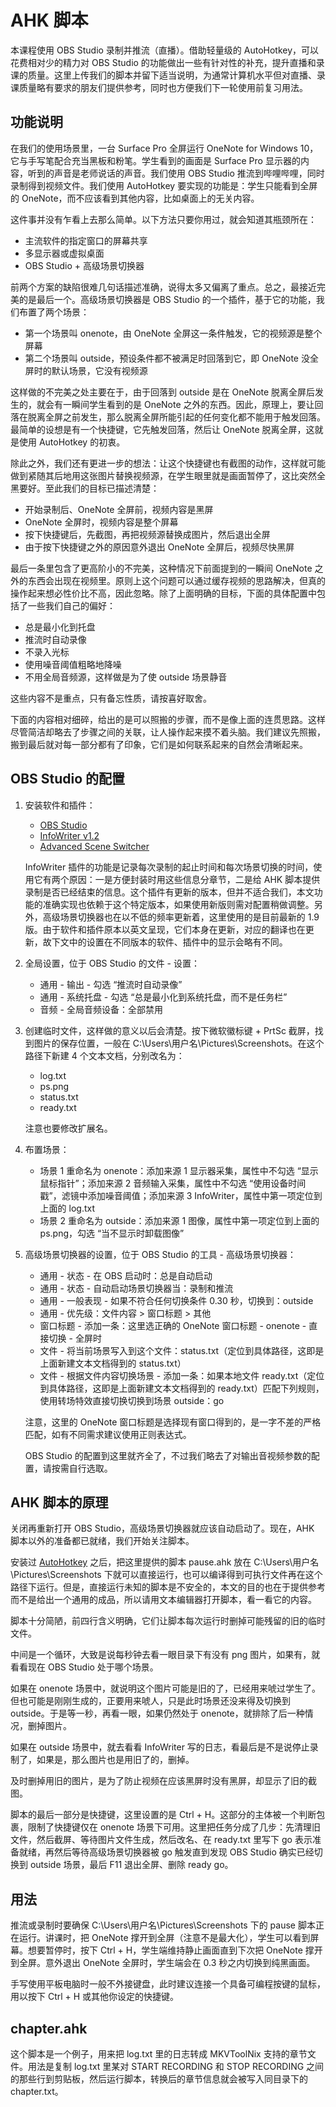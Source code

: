 # AHK 脚本

本课程使用 OBS Studio 录制并推流（直播）。借助轻量级的 AutoHotkey，可以花费相对少的精力对 OBS Studio 的功能做出一些有针对性的补充，提升直播和录课的质量。这里上传我们的脚本并留下适当说明，为通常计算机水平但对直播、录课质量略有要求的朋友们提供参考，同时也方便我们下一轮使用前复习用法。

## 功能说明

在我们的使用场景里，一台 Surface Pro 全屏运行 OneNote for Windows 10，它与手写笔配合充当黑板和粉笔。学生看到的画面是 Surface Pro 显示器的内容，听到的声音是老师说话的声音。我们使用 OBS Studio 推流到哔哩哔哩，同时录制得到视频文件。我们使用 AutoHotkey 要实现的功能是：学生只能看到全屏的 OneNote，而不应该看到其他内容，比如桌面上的无关内容。

这件事并没有乍看上去那么简单。以下方法只要你用过，就会知道其瓶颈所在：

* 主流软件的指定窗口的屏幕共享
* 多显示器或虚拟桌面
* OBS Studio + 高级场景切换器

前两个方案的缺陷很难几句话描述准确，说得太多又偏离了重点。总之，最接近完美的是最后一个。高级场景切换器是 OBS Studio 的一个插件，基于它的功能，我们布置了两个场景：

* 第一个场景叫 onenote，由 OneNote 全屏这一条件触发，它的视频源是整个屏幕
* 第二个场景叫 outside，预设条件都不被满足时回落到它，即 OneNote 没全屏时的默认场景，它没有视频源

这样做的不完美之处主要在于，由于回落到 outside 是在 OneNote 脱离全屏后发生的，就会有一瞬间学生看到的是 OneNote 之外的东西。因此，原理上，要让回落在脱离全屏之前发生，那么脱离全屏所能引起的任何变化都不能用于触发回落。最简单的设想是有一个快捷键，它先触发回落，然后让 OneNote 脱离全屏，这就是使用 AutoHotkey 的初衷。

除此之外，我们还有更进一步的想法：让这个快捷键也有截图的动作，这样就可能做到紧随其后地用这张图片替换视频源，在学生眼里就是画面暂停了，这比突然全黑要好。至此我们的目标已描述清楚：

* 开始录制后、OneNote 全屏前，视频内容是黑屏
* OneNote 全屏时，视频内容是整个屏幕
* 按下快捷键后，先截图，再把视频源替换成图片，然后退出全屏
* 由于按下快捷键之外的原因意外退出 OneNote 全屏后，视频尽快黑屏

最后一条里包含了更高阶小的不完美，这种情况下前面提到的一瞬间 OneNote 之外的东西会出现在视频里。原则上这个问题可以通过缓存视频的思路解决，但真的操作起来想必性价比不高，因此忽略。除了上面明确的目标，下面的具体配置中包括了一些我们自己的偏好：

* 总是最小化到托盘
* 推流时自动录像
* 不录入光标
* 使用噪音阈值粗略地降噪
* 不用全局音频源，这样做是为了使 outside 场景静音

这些内容不是重点，只有备忘性质，请按喜好取舍。

下面的内容相对细碎，给出的是可以照搬的步骤，而不是像上面的连贯思路。这样尽管简洁却略去了步骤之间的关联，让人操作起来摸不着头脑。我们建议先照搬，搬到最后就对每一部分都有了印象，它们是如何联系起来的自然会清晰起来。

## OBS Studio 的配置

1. 安装软件和插件：

    * [OBS Studio](https://obsproject.com/download)
    * [InfoWriter v1.2](https://github.com/partouf/OBSInfoWriter/releases/tag/v1.2)
    * [Advanced Scene Switcher](https://obsproject.com/forum/resources/advanced-scene-switcher.395)

    InfoWriter 插件的功能是记录每次录制的起止时间和每次场景切换的时间，使用它有两个原因：一是方便封装时用这些信息分章节，二是给 AHK 脚本提供录制是否已经结束的信息。这个插件有更新的版本，但并不适合我们，本文功能的准确实现也依赖于这个特定版本，如果使用新版则需对配置稍做调整。另外，高级场景切换器也在以不低的频率更新着，这里使用的是目前最新的 1.9 版。由于软件和插件原本以英文呈现，它们本身在更新，对应的翻译也在更新，故下文中的设置在不同版本的软件、插件中的显示会略有不同。

2. 全局设置，位于 OBS Studio 的文件 - 设置：

    * 通用 - 输出  - 勾选 “推流时自动录像”
    * 通用 - 系统托盘 - 勾选 “总是最小化到系统托盘，而不是任务栏”
    * 音频 - 全局音频设备：全部禁用

3. 创建临时文件，这样做的意义以后会清楚。按下微软徽标键 + PrtSc 截屏，找到图片的保存位置，一般在 C:\Users\用户名\Pictures\Screenshots。在这个路径下新建 4 个文本文档，分别改名为：

    * log.txt
    * ps.png
    * status.txt
    * ready.txt

    注意也要修改扩展名。

4. 布置场景：

    * 场景 1 重命名为 onenote：添加来源 1 显示器采集，属性中不勾选 “显示鼠标指针”；添加来源 2 音频输入采集，属性中不勾选 “使用设备时间戳”，滤镜中添加噪音阈值；添加来源 3 InfoWriter，属性中第一项定位到上面的 log.txt
    * 场景 2 重命名为 outside：添加来源 1 图像，属性中第一项定位到上面的 ps.png，勾选 “当不显示时卸载图像”

5. 高级场景切换器的设置，位于 OBS Studio 的工具 - 高级场景切换器：

    * 通用 - 状态 - 在 OBS 启动时：总是自动启动
    * 通用 - 状态 - 自动启动场景切换器当：录制和推流
    * 通用 - 一般表现 - 如果不符合任何切换条件 0.30 秒，切换到：outside
    * 通用 - 优先级：文件内容 > 窗口标题 > 其他
    * 窗口标题 - 添加一条：这里选正确的 OneNote 窗口标题 - onenote - 直接切换 - 全屏时
    * 文件 - 将当前场景写入到这个文件：status.txt（定位到具体路径，这即是上面新建文本文档得到的 status.txt）
    * 文件 - 根据文件内容切换场景 - 添加一条：如果本地文件 ready.txt（定位到具体路径，这即是上面新建文本文档得到的 ready.txt）匹配下列规则，使用转场特效直接切换切换到场景 outside：go

    注意，这里的 OneNote 窗口标题是选择现有窗口得到的，是一字不差的严格匹配，如有不同需求建议使用正则表达式。
    
    OBS Studio 的配置到这里就齐全了，不过我们略去了对输出音视频参数的配置，请按需自行选取。

## AHK 脚本的原理

关闭再重新打开 OBS Studio，高级场景切换器就应该自动启动了。现在，AHK 脚本以外的准备都已就绪，我们开始关注脚本。

安装过 [AutoHotkey](https://www.autohotkey.com/download/ahk-install.exe) 之后，把这里提供的脚本 pause.ahk 放在 C:\Users\用户名\Pictures\Screenshots 下就可以直接运行，也可以编译得到可执行文件再在这个路径下运行。但是，直接运行未知的脚本是不安全的，本文的目的也在于提供参考而不是给出一个通用的成品，所以请用文本编辑器打开脚本，看一看它的内容。

脚本十分简陋，前四行含义明确，它们让脚本每次运行时删掉可能残留的旧的临时文件。

中间是一个循环，大致是说每秒钟去看一眼目录下有没有 png 图片，如果有，就看看现在 OBS Studio 处于哪个场景。

如果在 onenote 场景中，就说明这个图片可能是旧的了，已经用来唬过学生了。但也可能是刚刚生成的，正要用来唬人，只是此时场景还没来得及切换到 outside。于是等一秒，再看一眼，如果仍然处于 onenote，就排除了后一种情况，删掉图片。

如果在 outside 场景中，就去看看 InfoWriter 写的日志，看最后是不是说停止录制了，如果是，那么图片也是用旧了的，删掉。

及时删掉用旧的图片，是为了防止视频在应该黑屏时没有黑屏，却显示了旧的截图。

脚本的最后一部分是快捷键，这里设置的是 Ctrl + H。这部分的主体被一个判断包裹，限制了快捷键仅在 onenote 场景下可用。这里把任务分成了几步：先清理旧文件，然后截屏、等待图片文件生成，然后改名、在 ready.txt 里写下 go 表示准备就绪，再然后等待高级场景切换器被 go 触发直到发现 OBS Studio 确实已经切换到 outside 场景，最后 F11 退出全屏、删除 ready go。

## 用法

推流或录制时要确保 C:\Users\用户名\Pictures\Screenshots 下的 pause 脚本正在运行。讲课时，把 OneNote 撑开到全屏（注意不是最大化），学生可以看到屏幕。想要暂停时，按下 Ctrl + H，学生端维持静止画面直到下次把 OneNote 撑开到全屏。意外退出 OneNote 全屏时，学生端会在 0.3 秒之内切换到纯黑画面。

手写使用平板电脑时一般不外接键盘，此时建议连接一个具备可编程按键的鼠标，用以按下 Ctrl + H 或其他你设定的快捷键。

## chapter.ahk

这个脚本是一个例子，用来把 log.txt 里的日志转成 MKVToolNix 支持的章节文件。用法是复制 log.txt 里某对 START RECORDING 和 STOP RECORDING 之间的那些行到剪贴板，然后运行脚本，转换后的章节信息就会被写入同目录下的 chapter.txt。
